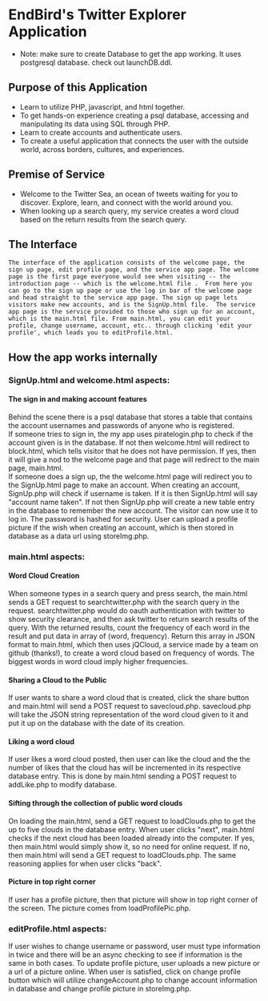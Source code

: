 # EndBird's Twitter Explorer Application
* Note: make sure to create Database to get the app working.  It uses postgresql database. check out launchDB.ddl.
## Purpose of this Application
* Learn to utilize PHP, javascript, and html together.  
* To get hands-on experience creating a psql database, accessing and manipulating its data using SQL through PHP.
* Learn to create accounts and authenticate users. 
* To create a useful application that connects the user with the outside world, across borders, cultures, and experiences. 

## Premise of Service
* Welcome to the Twitter Sea, an ocean of tweets waiting for you to discover. Explore, learn, and connect with the world around you. 
* When looking up a search query, my service creates a word cloud based on the return results from the search query.  

## The Interface

	The interface of the application consists of the welcome page, the sign up page, edit profile page, and the service app page. The welcome page is the first page everyone would see when visiting -- the introduction page -- which is the welcome.html file .  From here you can go to the sign up page or use the log in bar of the welcome page and head straight to the service app page. The sign up page lets visitors make new accounts, and is the SignUp.html file.  The service app page is the service provided to those who sign up for an account, which is the main.html file. From main.html, you can edit your profile, change username, account, etc.. through clicking 'edit your profile', which leads you to editProfile.html.

## How the app works internally

### SignUp.html and welcome.html aspects:

#### The sign in and making account features

Behind the scene there is a psql database that stores a table that contains the account usernames and passwords of anyone who is registered.  
	If someone tries to sign in, the my app uses piratelogin.php to check if the account given is in the database.  If not then
welcome.html will redirect to block.html, which tells visitor that he does not have permission.  If yes, then it will give
a nod to the welcome page and that page will redirect to the main page, main.html.  
	If someone does a sign up, the the welcome.html page will redirect you to the SignUp.html page to make an account.  When
creating an account, SignUp.php will check if username is taken.  If it is then SignUp.html will say "account name taken". 
If not then SignUp.php will create a new table entry in the database to remember the new account. The visitor can now use it to log in. 
The password is hashed for security.
	User can upload a profile picture if the wish when creating an account, which is then stored in database as a data url using
storeImg.php. 

### main.html aspects:
#### Word Cloud Creation

When someone types in a search query and press search, the main.html sends a GET request to searchtwitter.php with the search
query in the request.  searchtwitter.php would do oauth authentication with twitter to show security clearance, and then ask 
twitter to return search results of the query.  With the returned results, count the frequency of each word in the result 
and put data in array of (word, frequency).  Return this array in JSON format to main.html, which then uses jQCloud, a 
service made by a team on github (thanks!), to create a word cloud based on frequency of words.  The biggest words in word cloud 
imply higher frequencies.  

#### Sharing a Cloud to the Public
	
If user wants to share a word cloud that is created, click the share button and main.html will send a POST request to
savecloud.php.  savecloud.php will take the JSON string representation of the word cloud given to it and put it up on the 
database with the date of its creation. 

#### Liking a word cloud
	
If user likes a word cloud posted, then user can like the cloud and the the number of likes that the cloud has will be 
incremented in its respective database entry. This is done by main.html sending a POST request to addLike.php to modify database. 

#### Sifting through the collection of public word clouds

On loading the main.html, send a GET request to loadClouds.php to get the up to five clouds in the database entry.  When user
clicks "next", main.html checks if the next cloud has been loaded already into the computer. 
If yes, then main.html would simply show it, so no need for online request.  If no, then main.html will send a 
GET request to loadClouds.php.  The same reasoning applies for when user clicks "back".  

#### Picture in top right corner

If user has a profile picture, then that picture will show in top right corner of the screen. The picture comes from
loadProfilePic.php.

### editProfile.html aspects:

If user wishes to change username or password, user must type information in twice and there will be an async checking to see
if information is the same in both cases. To update profile picture, user uploads a new picture or a url of a picture online. 
When user is satisfied, click on change profile button which will utilize changeAccount.php to change account information in 
database and change profile picture in storeImg.php. 

